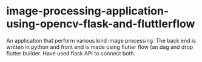# image-processing-application-using-opencv-flask-and-fluttlerflow
An application that perform various kind image processing. The back end is written in python and front end is made using flutter flow (an dag and drop flutter builder.  Have used flask API to connect both.
